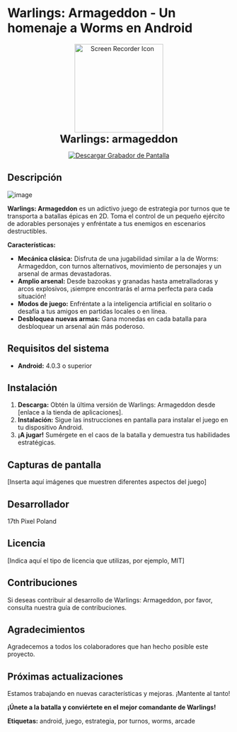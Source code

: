 # Warlings: Armageddon - Un homenaje a Worms en Android

<p align="center">
    <img src="https://github.com/user-attachments/assets/06e98437-b672-48b5-b890-c6b4de8ebf53" alt="Screen Recorder Icon" width="200">
    <br>
    <span style="font-size: 24px; font-weight: bold;">Warlings: armageddon</span>
</p>

<p align="center">
  <a href="https://github.com/CodeByDante/Grabador-de-pantalla-/releases/download/Grabador/Grabador.de.Pantalla.apk">
    <img src="https://img.shields.io/badge/Descargar%20Grabador%20de%20Pantalla-001f3f?style=for-the-badge&logo=android&logoColor=white&labelColor=004d00&logoWidth=30&borderRadius=20" alt="Descargar Grabador de Pantalla"/>
  </a>
</p>


## Descripción
![image](https://github.com/user-attachments/assets/8c13d7ba-6f8d-4d70-9a8c-4b2b2ca8ce38)

**Warlings: Armageddon** es un adictivo juego de estrategia por turnos que te transporta a batallas épicas en 2D. Toma el control de un pequeño ejército de adorables personajes y enfréntate a tus enemigos en escenarios destructibles. 

**Características:**

* **Mecánica clásica:** Disfruta de una jugabilidad similar a la de Worms: Armageddon, con turnos alternativos, movimiento de personajes y un arsenal de armas devastadoras.
* **Amplio arsenal:** Desde bazookas y granadas hasta ametralladoras y arcos explosivos, ¡siempre encontrarás el arma perfecta para cada situación!
* **Modos de juego:** Enfréntate a la inteligencia artificial en solitario o desafía a tus amigos en partidas locales o en línea.
* **Desbloquea nuevas armas:** Gana monedas en cada batalla para desbloquear un arsenal aún más poderoso.

## Requisitos del sistema
* **Android:** 4.0.3 o superior

## Instalación
1. **Descarga:** Obtén la última versión de Warlings: Armageddon desde [enlace a la tienda de aplicaciones].
2. **Instalación:** Sigue las instrucciones en pantalla para instalar el juego en tu dispositivo Android.
3. **¡A jugar!** Sumérgete en el caos de la batalla y demuestra tus habilidades estratégicas.

## Capturas de pantalla
[Inserta aquí imágenes que muestren diferentes aspectos del juego]

## Desarrollador
17th Pixel Poland

## Licencia
[Indica aquí el tipo de licencia que utilizas, por ejemplo, MIT]

## Contribuciones
Si deseas contribuir al desarrollo de Warlings: Armageddon, por favor, consulta nuestra guía de contribuciones.

## Agradecimientos
Agradecemos a todos los colaboradores que han hecho posible este proyecto.

## Próximas actualizaciones
Estamos trabajando en nuevas características y mejoras. ¡Mantente al tanto!

**¡Únete a la batalla y conviértete en el mejor comandante de Warlings!**

**Etiquetas:** android, juego, estrategia, por turnos, worms, arcade
